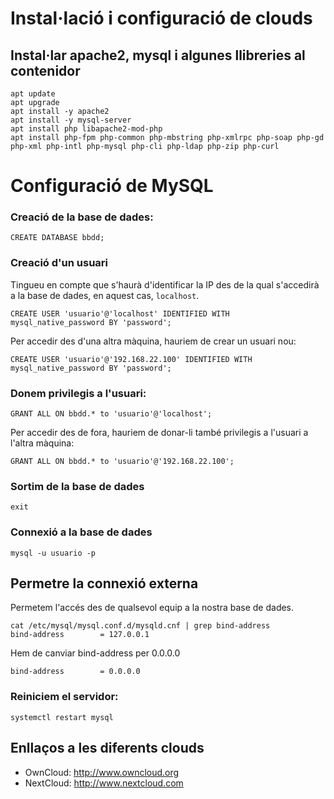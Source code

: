 # Instal·lació i configuració de clouds

## Instal·lar apache2, mysql i algunes llibreries al contenidor

```console
apt update
apt upgrade
apt install -y apache2
apt install -y mysql-server
apt install php libapache2-mod-php
apt install php-fpm php-common php-mbstring php-xmlrpc php-soap php-gd php-xml php-intl php-mysql php-cli php-ldap php-zip php-curl
```

# Configuració de MySQL

### Creació de la base de dades:
```console
CREATE DATABASE bbdd;
```

### Creació d'un usuari
Tingueu en compte que s'haurà d'identificar la IP des de la qual s'accedirà a la base de dades, en aquest cas, `localhost`.

```console
CREATE USER 'usuario'@'localhost' IDENTIFIED WITH mysql_native_password BY 'password';
```

Per accedir des d'una altra màquina, hauriem de crear un usuari nou:

```console
CREATE USER 'usuario'@'192.168.22.100' IDENTIFIED WITH mysql_native_password BY 'password';
```

### Donem privilegis a l'usuari:
```console
GRANT ALL ON bbdd.* to 'usuario'@'localhost';
```

Per accedir des de fora, hauriem de donar-li també privilegis a l'usuari a l'altra màquina:

```console
GRANT ALL ON bbdd.* to 'usuario'@'192.168.22.100';
```

### Sortim de la base de dades
```console
exit
```

### Connexió a la base de dades

```console
mysql -u usuario -p
```

## Permetre la connexió externa

Permetem l'accés des de qualsevol equip a la nostra base de dades.

```console
cat /etc/mysql/mysql.conf.d/mysqld.cnf | grep bind-address
bind-address        = 127.0.0.1
```

Hem de canviar bind-address per 0.0.0.0
```console
bind-address        = 0.0.0.0
```

### Reiniciem el servidor:
```console
systemctl restart mysql
```

## Enllaços a les diferents clouds
* OwnCloud: http://www.owncloud.org
* NextCloud: http://www.nextcloud.com
